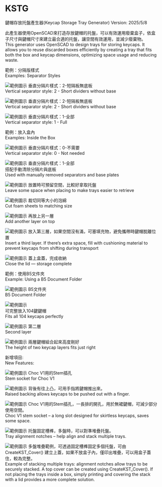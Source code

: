 # KSTG
鍵帽存放托盤產生器(Keycap Storage Tray Generator)
Version: 2025/5/8

此產生器使用OpenSCAD來打造存放鍵帽的托盤，可以有效運用廢棄盒子，依盒子尺寸與鍵帽尺寸來建立最合適的托盤，讓空間有效運用，並減少廢棄物。\
This generator uses OpenSCAD to design trays for storing keycaps. It allows you to reuse discarded boxes efficiently by creating a tray that fits both the box and keycap dimensions, optimizing space usage and reducing waste.

範例：分隔版樣式\
Examples: Separator Styles

![範例圖示](/img/gallery/01.jpg "")
垂直分隔片樣式：2-短隔板無底板\
Vertical separator style: 2 - Short dividers without base

![範例圖示](/img/gallery/02.jpg "")
垂直分隔片樣式：2-短隔板無底板\
Vertical separator style: 2 - Short dividers without base

![範例圖示](/img/gallery/03.jpg "")
垂直分隔片樣式：1-全部\
Vertical separator style: 1 - Full

範例：放入盒內\
Examples: Inside the Box

![範例圖示](/img/gallery/04.jpg "")
垂直分隔片樣式：0-不需要\
Vertical separator style: 0 - Not needed

![範例圖示](/img/gallery/05.jpg "")
垂直分隔片樣式：1-全部\
搭配手動清除分隔片與底板\
Used with manually removed separators and base plates

![範例圖示](/img/gallery/06.jpg "")
放置時可預留空間，比較好拿取托盤\
Leave some space when placing to make trays easier to retrieve

![範例圖示](/img/gallery/07.jpg "")
裁切同等大小的泡綿\
Cut foam sheets to matching size

![範例圖示](/img/gallery/08.jpg "")
再放上另一層\
Add another layer on top

![範例圖示](/img/gallery/09.jpg "")
放入第三層，如果空間沒有滿，可塞填充物，避免攜帶時鍵帽脫離位置\
Insert a third layer. If there’s extra space, fill with cushioning material to prevent keycaps from shifting during transport

![範例圖示](/img/gallery/10.jpg "")
蓋上盒蓋，完成收納\
Close the lid — storage complete

範例：使用B5文件夾\
Example: Using a B5 Document Folder

![範例圖示](/img/gallery/11.jpg "")
B5文件夾\
B5 Document Folder

![範例圖示](/img/gallery/12.jpg "")\
可完整放入104鍵鍵帽\
Fits all 104 keycaps perfectly

![範例圖示](/img/gallery/13.jpg "")
第二層\
Second layer

![範例圖示](/img/gallery/14.jpg "")
兩層鍵帽組合起來高度剛好\
The height of two keycap layers fits just right

新增項目:\
New Features:

![範例圖示](/img/gallery/15.jpg "")
Choc V1用的Stem插孔\
Stem socket for Choc V1

![範例圖示](/img/gallery/15A.jpg "")
背後有往上凸，可用手指將鍵帽推出來。\
Raised backing allows keycaps to be pushed out with a finger.

![範例圖示](/img/gallery/16.jpg "")
Choc V1用的Stem插孔，一長排的開孔，用於無裙鍵帽，可減少部分使用空間。\
Choc V1 stem socket – a long slot designed for skirtless keycaps, saves some space.

![範例圖示](/img/gallery/17.jpg "")
托盤固定槽榫，多盤時，可以對準堆疊托盤。\
Tray alignment notches – help align and stack multiple trays.

![範例圖示](/img/gallery/18.jpg "")
多盤堆疊範例，可透過固定槽榫固定多個托盤，可由 CreateKST_Cover() 建立上蓋，如果不放盒子內，僅印出堆疊，可以用盒子蓋住，較為完整。\
Example of stacking multiple trays: alignment notches allow trays to be securely stacked. A top cover can be created using CreateKST_Cover(). If not placing the trays inside a box, simply printing and covering the stack with a lid provides a more complete solution.


